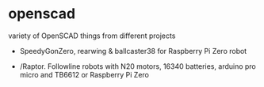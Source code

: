 # openscad
variety of OpenSCAD things from different projects

- SpeedyGonZero, rearwing & ballcaster38 for Raspberry Pi Zero robot

- /Raptor. Followline robots with N20 motors, 16340 batteries, arduino pro micro and TB6612 or Raspberry Pi Zero
